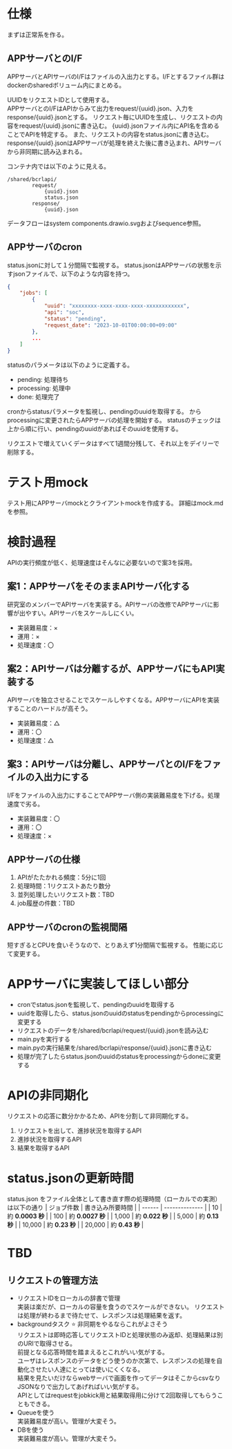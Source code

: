 # 仕様
まずは正常系を作る。
## APPサーバとのI/F
APPサーバとAPIサーバのI/Fはファイルの入出力とする。I/Fとするファイル群はdockerのsharedボリューム内にまとめる。  

UUIDをリクエストIDとして使用する。  
APPサーバとのI/FはAPIからみて出力をrequest/{uuid}.json、入力をresponse/{uuid}.jsonとする。
リクエスト毎にUUIDを生成し、リクエストの内容をrequest/{uuid}.jsonに書き込む。
{uuid}.jsonファイル内にAPI名を含めることでAPIを特定する。
また、リクエストの内容をstatus.jsonに書き込む。
response/{uuid}.jsonはAPPサーバが処理を終えた後に書き込まれ、APIサーバから非同期に読み込まれる。

コンテナ内では以下のように見える。
```
/shared/bcrlapi/
        request/
            {uuid}.json
            status.json
        response/
            {uuid}.json
```

データフローはsystem components.drawio.svgおよびsequence参照。

## APPサーバのcron
status.jsonに対して１分間隔で監視する。
status.jsonはAPPサーバの状態を示すjsonファイルで、以下のような内容を持つ。
```json
{
    "jobs": [
        {
            "uuid": "xxxxxxxx-xxxx-xxxx-xxxx-xxxxxxxxxxxx",
            "api": "soc",
            "status": "pending",
            "request_date": "2023-10-01T00:00:00+09:00"
        },
        ...
    ]
}
```

statusのパラメータは以下のように定義する。
- pending: 処理待ち
- processing: 処理中
- done: 処理完了

cronからstatusパラメータを監視し、pendingのuuidを取得する。
からprocessingに変更されたらAPPサーバの処理を開始する。
statusのチェックは上から順に行い、pendingのuuidがあればそのuuidを使用する。

リクエストで増えていくデータはすべて1週間分残して、それ以上をデイリーで削除する。

# テスト用mock
テスト用にAPPサーバmockとクライアントmockを作成する。
詳細はmock.mdを参照。

# 検討過程
APIの実行頻度が低く、処理速度はそんなに必要ないので案3を採用。
## 案1：APPサーバをそのままAPIサーバ化する
研究室のメンバーでAPIサーバを実装する。APIサーバの改修でAPPサーバに影響が出やすい。APIサーバをスケールしにくい。
- 実装難易度：×
- 運用：×
- 処理速度：〇

## 案2：APIサーバは分離するが、APPサーバにもAPI実装する
APIサーバを独立させることでスケールしやすくなる。APPサーバにAPIを実装することのハードルが高そう。
- 実装難易度：△
- 運用：〇
- 処理速度：△

## 案3：APIサーバは分離し、APPサーバとのI/Fをファイルの入出力にする
I/Fをファイルの入出力にすることでAPPサーバ側の実装難易度を下げる。処理速度で劣る。
- 実装難易度：〇
- 運用：〇
- 処理速度：×

## APPサーバの仕様
1. APIがたたかれる頻度：5分に1回
2. 処理時間：1リクエストあたり数分
3. 並列処理したいリクエスト数：TBD
4. job履歴の件数：TBD

## APPサーバのcronの監視間隔
短すぎるとCPUを食いそうなので、とりあえず1分間隔で監視する。
性能に応じて変更する。

# APPサーバに実装してほしい部分
- cronでstatus.jsonを監視して、pendingのuuidを取得する
- uuidを取得したら、status.jsonのuuidのstatusをpendingからprocessingに変更する
- リクエストのデータを/shared/bcrlapi/request/{uuid}.jsonを読み込む
- main.pyを実行する
- main.pyの実行結果を/shared/bcrlapi/response/{uuid}.jsonに書き込む
- 処理が完了したらstatus.jsonのuuidのstatusをprocessingからdoneに変更する

# APIの非同期化
リクエストの応答に数分かかるため、APIを分割して非同期化する。
1. リクエストを出して、進捗状況を取得するAPI
2. 進捗状況を取得するAPI
3. 結果を取得するAPI

# status.jsonの更新時間
status.json をファイル全体として書き直す際の処理時間（ローカルでの実測）は以下の通り
| ジョブ件数  | 書き込み所要時間       |
| ------ | -------------- |
| 10     | 約 **0.0003 秒** |
| 100    | 約 **0.0027 秒** |
| 1,000  | 約 **0.022 秒**  |
| 5,000  | 約 **0.13 秒**   |
| 10,000 | 約 **0.23 秒**   |
| 20,000 | 約 **0.43 秒**   |


# TBD
## リクエストの管理方法
- リクエストIDをローカルの辞書で管理  
実装は楽だが、ローカルの容量を食うのでスケールができない。
リクエストは処理が終わるまで待たせて、レスポンスは処理結果を返す。
- backgroundタスク :star: 非同期をやるならこれがよさそう  
リクエストは即時応答してリクエストIDと処理状態のみ返却、処理結果は別のURIで取得させる。  
前提となる応答時間を踏まえるとこれがいい気がする。  
ユーザはレスポンスのデータをどう使うのか次第で、レスポンスの処理を自動化させたい人達にとっては使いにくくなる。  
結果を見たいだけならwebサーバで画面を作ってデータはそこからcsvなりJSONなりで出力してあげればいい気がする。  
APIとしてはrequestをjobkick用と結果取得用に分けて2回取得してもらうこともできる。  
- Queueを使う  
実装難易度が高い。管理が大変そう。
- DBを使う  
実装難易度が高い。管理が大変そう。